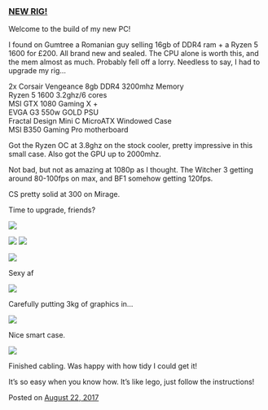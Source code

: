 
### [NEW RIG!](https://fazthebro.com/2017/09/06/coming-soon/)

Welcome to the build of my new PC!

I found on Gumtree a Romanian guy selling 16gb of DDR4 ram + a Ryzen 5 1600 for £200. All brand new and sealed. The CPU alone is worth this, and the mem almost as much. Probably fell off a lorry. Needless to say, I had to upgrade my rig…

2x Corsair Vengeance 8gb DDR4 3200mhz Memory  
Ryzen 5 1600 3.2ghz/6 cores  
MSI GTX 1080 Gaming X +  
EVGA G3 550w GOLD PSU  
Fractal Design Mini C MicroATX Windowed Case  
MSI B350 Gaming Pro motherboard

Got the Ryzen OC at 3.8ghz on the stock cooler, pretty impressive in this small case. Also got the GPU up to 2000mhz.

Not bad, but not as amazing at 1080p as I thought. The Witcher 3 getting around 80-100fps on max, and BF1 somehow getting 120fps.

CS pretty solid at 300 on Mirage.

Time to upgrade, friends?

![](https://fazthebro.com/wp-content/uploads/2017/09/box-5.jpg)

![](https://fazthebro.com/wp-content/uploads/2017/09/box-7.jpg) ![](https://fazthebro.com/wp-content/uploads/2017/09/box-6.jpg)

![](https://fazthebro.com/wp-content/uploads/2017/09/box4.jpg)

Sexy af

![](https://fazthebro.com/wp-content/uploads/2017/09/box-1.jpg)

Carefully putting 3kg of graphics in…

![](https://fazthebro.com/wp-content/uploads/2017/09/box2.jpg)

Nice smart case.

![](https://fazthebro.com/wp-content/uploads/2017/09/box3.jpg)

Finished cabling. Was happy with how tidy I could get it!

It’s so easy when you know how. It’s like lego, just follow the instructions!

Posted on [August 22, 2017](https://fazthebro.com/2017/08/22/ryanair-compensation-guide-flight-was-late/)
